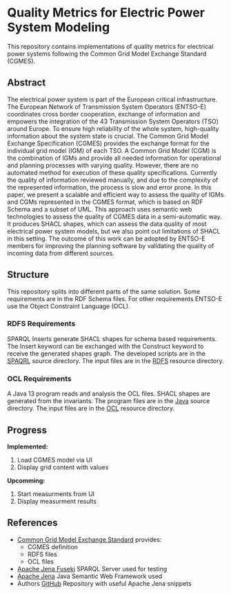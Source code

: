 # Quality Metrics for Electric Power System Modeling
This repository contains implementations of quality metrics for electrical power systems following the Common Grid Model Exchange Standard (CGMES).

## Abstract
The electrical power system is part of the European critical infrastructure.
The European Network of Transmission System Operators (ENTSO-E) coordinates cross border cooperation, exchange of information and empowers the integration of the 43 Transmission System Operators (TSO) around Europe. To ensure high reliability of the whole system, high-quality information about the system state is crucial.
The Common Grid Model Exchange Specification (CGMES) provides the exchange format for the individual grid model (IGM) of each TSO.
A Common Grid Model (CGM) is the combination of IGMs and provide all needed information for operational and planning processes with varying quality. However, there are no automated method for execution of these quality specifications. Currently the quality of information reviewed manually, and due to the complexity of the represented information, the process is slow and error prone.   In this paper, we present a scalable and efficient way to assess the quality of IGMs and CGMs represented in the CGMES format, which is based on RDF Schema and a subset of UML.
This approach uses semantic web technologies to assess the quality of CGMES data in a semi-automatic way.
It produces SHACL shapes, which can assess the data quality of most electrical power system models, but we also point out limitations of SHACL in this setting. The outcome of this work can be adopted by ENTSO-E members for improving the planning software by validating the quality of incoming data from different sources. 

## Structure
This repository splits into different parts of the same solution.
Some requirements are in the RDF Schema files.
For other requirements ENTSO-E use the Object Constraint Language (OCL).

### RDFS Requirements
SPARQL Inserts generate SHACL shapes for schema based requirements.
The Insert keyword can be exchanged with the Construct keyword to receive the generated shapes graph.
The developed scripts are in the [SPAQRL](src/main/sparql) source directory.
The input files are in the [RDFS](src/main/resources/rdfs) resource directory.

### OCL Requirements
A Java 13 program reads and analysis the OCL files.
SHACL shapes are generated from the invariants.
The program files are in the [Java](src/main/java) source directory.
The input files are in the [OCL](src/main/resources/ocl) resource directory.

## Progress
**Implemented:**
1) Load CGMES model via UI
2) Display grid content with values

**Upcomming:**
1) Start measurments from UI
2) Display measurment results

## References
* [Common Grid Model Exchange Standard](https://www.entsoe.eu/digital/cim/cim-for-grid-models-exchange/) provides:
  * CGMES definition
  * RDFS files
  * OCL files
* [Apache Jena Fuseki](https://jena.apache.org/documentation/fuseki2/) SPARQL Server used for testing
* [Apache Jena](https://jena.apache.org/) Java Semantic Web Framework used
* Authors [GitHub](https://github.com/MBoegers/jena-examples) Repository with useful Apache Jena snippets
